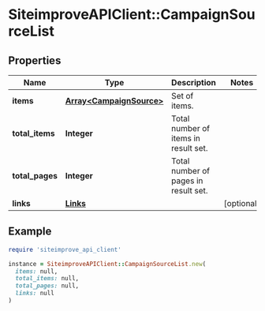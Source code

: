 # SiteimproveAPIClient::CampaignSourceList

## Properties

| Name | Type | Description | Notes |
| ---- | ---- | ----------- | ----- |
| **items** | [**Array&lt;CampaignSource&gt;**](CampaignSource.md) | Set of items. |  |
| **total_items** | **Integer** | Total number of items in result set. |  |
| **total_pages** | **Integer** | Total number of pages in result set. |  |
| **links** | [**Links**](Links.md) |  | [optional] |

## Example

```ruby
require 'siteimprove_api_client'

instance = SiteimproveAPIClient::CampaignSourceList.new(
  items: null,
  total_items: null,
  total_pages: null,
  links: null
)
```

